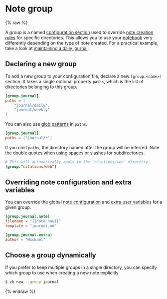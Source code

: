 # Note group
{% raw %}

A *group* is a named [configuration section](config.md) used to override [note creation rules](config-note.md) for specific directories. This allows you to use your [notebook](notebook.md) very differently depending on the type of note created. For a practical example, take a look at [maintaining a daily journal](daily-journal.md).

## Declaring a new group

To add a new group to your configuration file, declare a new `[group.<name>]` section. It takes a single optional property `paths`, which is the list of directories belonging to this group.

```toml
[group.journal]
paths = [
    "journal/daily",
    "journal/weekly"
]
```

You can also use [glob patterns](https://en.wikipedia.org/wiki/Glob_\(programming\)) in `paths`.

```toml
[group.journal]
paths = ["journal/*"]
```

If you omit `paths`, the directory named after the group will be inferred. Note the double quotes when using spaces or slashes for subdirectories.

```toml
# This will automatically apply to the `citations/web` directory
[group."citations/web"]
```

## Overriding note configuration and extra variables

You can override the global [note configuration](config-note.md) and [extra user variables](config-extra.md) for a given group.

```toml
[group.journal.note]
filename = "{{date now}}"
template = "journal.md"

[group.journal.extra]
author = "Mickaël"
```

## Choose a group dynamically

If you prefer to keep multiple groups in a single directory, you can specify which group to use when creating a new note explicitly.

```sh
$ zk new --group journal
```

{% endraw %}